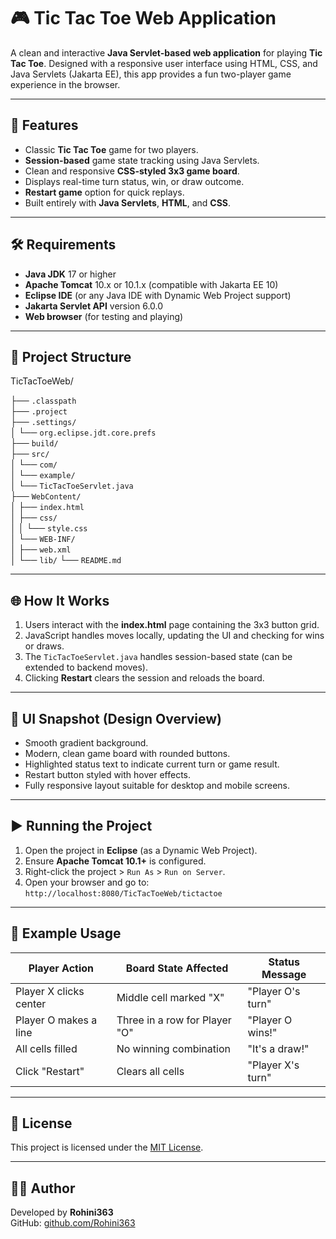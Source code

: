 # 🎮 Tic Tac Toe Web Application

A clean and interactive **Java Servlet-based web application** for playing **Tic Tac Toe**. Designed with a responsive user interface using HTML, CSS, and Java Servlets (Jakarta EE), this app provides a fun two-player game experience in the browser.

---

## 🚀 Features

- Classic **Tic Tac Toe** game for two players.
- **Session-based** game state tracking using Java Servlets.
- Clean and responsive **CSS-styled 3x3 game board**.
- Displays real-time turn status, win, or draw outcome.
- **Restart game** option for quick replays.
- Built entirely with **Java Servlets**, **HTML**, and **CSS**.

---

## 🛠️ Requirements

- **Java JDK** 17 or higher  
- **Apache Tomcat** 10.x or 10.1.x (compatible with Jakarta EE 10)  
- **Eclipse IDE** (or any Java IDE with Dynamic Web Project support)  
- **Jakarta Servlet API** version 6.0.0  
- **Web browser** (for testing and playing)

---

## 📁 Project Structure

TicTacToeWeb/

├── `.classpath`  
├── `.project`  
├── `.settings/`  
│ └── `org.eclipse.jdt.core.prefs`  
├── `build/`  
├── `src/`  
│ └── `com/`  
│     └── `example/`  
│         └── `TicTacToeServlet.java`  
├── `WebContent/`  
│ ├── `index.html`  
│ ├── `css/`  
│ │   └── `style.css`  
│ └── `WEB-INF/`  
│     ├── `web.xml`  
│     └── `lib/` 
└── `README.md`  

---

## 🌐 How It Works

1. Users interact with the **index.html** page containing the 3x3 button grid.
2. JavaScript handles moves locally, updating the UI and checking for wins or draws.
3. The `TicTacToeServlet.java` handles session-based state (can be extended to backend moves).
4. Clicking **Restart** clears the session and reloads the board.

---

## 🎨 UI Snapshot (Design Overview)

- Smooth gradient background.
- Modern, clean game board with rounded buttons.
- Highlighted status text to indicate current turn or game result.
- Restart button styled with hover effects.
- Fully responsive layout suitable for desktop and mobile screens.

---

## ▶️ Running the Project

1. Open the project in **Eclipse** (as a Dynamic Web Project).
2. Ensure **Apache Tomcat 10.1+** is configured.
3. Right-click the project > `Run As` > `Run on Server`.
4. Open your browser and go to:  
   `http://localhost:8080/TicTacToeWeb/tictactoe`

---

## 🧪 Example Usage

| Player Action          | Board State Affected           | Status Message              |
|------------------------|-------------------------------|-----------------------------|
| Player X clicks center | Middle cell marked "X"        | "Player O's turn"           |
| Player O makes a line  | Three in a row for Player "O" | "Player O wins!"            |
| All cells filled       | No winning combination        | "It's a draw!"              |
| Click "Restart"        | Clears all cells              | "Player X's turn"           |

---

## 📄 License

This project is licensed under the [MIT License](LICENSE).

---

## 🙋‍♀️ Author

Developed by **Rohini363**  
GitHub: [github.com/Rohini363](https://github.com/Rohini363)
